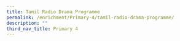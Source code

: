 ```yaml
---
title: Tamil Radio Drama Programme
permalink: /enrichment/Primary-4/tamil-radio-drama-programme/
description: ""
third_nav_title: Primary 4
---
```

